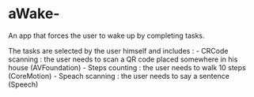 # aWake-
An app that forces the user to wake up by completing tasks.

The tasks are selected by the user himself and includes : 
    - CRCode scanning : the user needs to scan a QR code placed somewhere in his house (AVFoundation)
    - Steps counting : the user needs to walk 10 steps (CoreMotion)
    - Speach scanning : the user needs to say a sentence (Speech)
